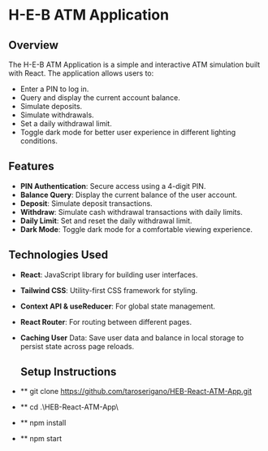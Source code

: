 # H-E-B ATM Application

## Overview

The H-E-B ATM Application is a simple and interactive ATM simulation built with React. The application allows users to:

- Enter a PIN to log in.
- Query and display the current account balance.
- Simulate deposits.
- Simulate withdrawals.
- Set a daily withdrawal limit.
- Toggle dark mode for better user experience in different lighting conditions.

## Features

- **PIN Authentication**: Secure access using a 4-digit PIN.
- **Balance Query**: Display the current balance of the user account.
- **Deposit**: Simulate deposit transactions.
- **Withdraw**: Simulate cash withdrawal transactions with daily limits.
- **Daily Limit**: Set and reset the daily withdrawal limit.
- **Dark Mode**: Toggle dark mode for a comfortable viewing experience.

## Technologies Used

- **React**: JavaScript library for building user interfaces.
- **Tailwind CSS**: Utility-first CSS framework for styling.
- **Context API & useReducer**: For global state management.
- **React Router**: For routing between different pages.
- **Caching User** Data: Save user data and balance in local storage to persist state across page reloads.

  ## Setup Instructions

- ** git clone https://github.com/taroserigano/HEB-React-ATM-App.git
- ** cd .\HEB-React-ATM-App\ 
- ** npm install
- ** npm start
